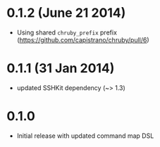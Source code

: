 # 0.1.2 (June 21 2014)

* Using shared `chruby_prefix` prefix (https://github.com/capistrano/chruby/pull/6)

# 0.1.1 (31 Jan 2014)

* updated SSHKit dependency (~> 1.3)

# 0.1.0

* Initial release with updated command map DSL

